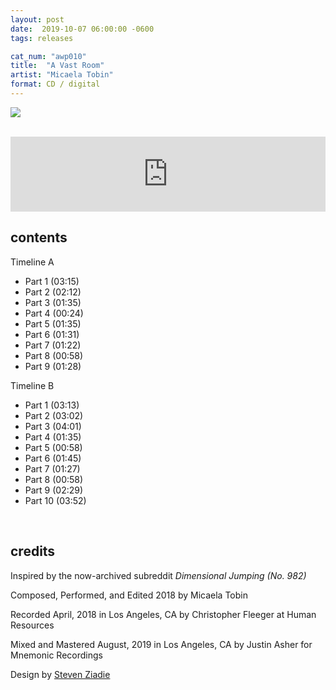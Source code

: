 ```yaml
---
layout: post
date:  2019-10-07 06:00:00 -0600
tags: releases

cat_num: "awp010"
title:  "A Vast Room"
artist: "Micaela Tobin"
format: CD / digital
---
```


![](https://awavepress.com/assets/tobin_cover.jpg)

<br/>

<iframe style="border: 0; width: 100%; height: 120px;" src="https://bandcamp.com/EmbeddedPlayer/album=4063499470/size=large/bgcol=ffffff/linkcol=0687f5/tracklist=false/artwork=small/transparent=true/" seamless></iframe>

<br/>

## contents

Timeline A
* Part 1 (03:15)
* Part 2 (02:12)
* Part 3 (01:35)
* Part 4 (00:24)
* Part 5 (01:35)
* Part 6 (01:31)
* Part 7 (01:22)
* Part 8 (00:58)
* Part 9 (01:28)

Timeline B
* Part 1 (03:13)
* Part 2 (03:02)
* Part 3 (04:01)
* Part 4 (01:35)
* Part 5 (00:58)
* Part 6 (01:45)
* Part 7 (01:27)
* Part 8 (00:58)
* Part 9 (02:29)
* Part 10 (03:52)


<br/>

## credits

Inspired by the now-archived subreddit *Dimensional Jumping (No. 982)*

Composed, Performed, and Edited 2018 by Micaela Tobin

Recorded April, 2018 in Los Angeles, CA by Christopher Fleeger at Human Resources

Mixed and Mastered August, 2019 in Los Angeles, CA by Justin Asher for Mnemonic Recordings

Design by [Steven Ziadie](http://s-ziadie.com/)
